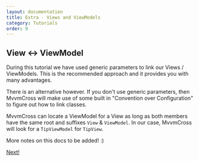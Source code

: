 ```yaml
---
layout: documentation
title: Extra - Views and ViewModels
category: Tutorials
order: 9
---
```


## View <-> ViewModel

During this tutorial we have used generic parameters to link our Views / ViewModels. This is the recommended approach and it provides you with many advantages.

There is an alternative however. If you don't use generic parameters, then MvvmCross will make use of some built in "Convention over Configuration" to figure out how to link classes.

MvvmCross can locate a ViewModel for a View as long as both members have the same root and suffixes `View` & `ViewModel`. In our case, MvvmCross will look for a `TipViewModel` for `TipView`. 

More notes on this docs to be added! :)

[Next!](https://www.mvvmcross.com/documentation/tutorials/tipcalc/the-tip-calc-navigation)